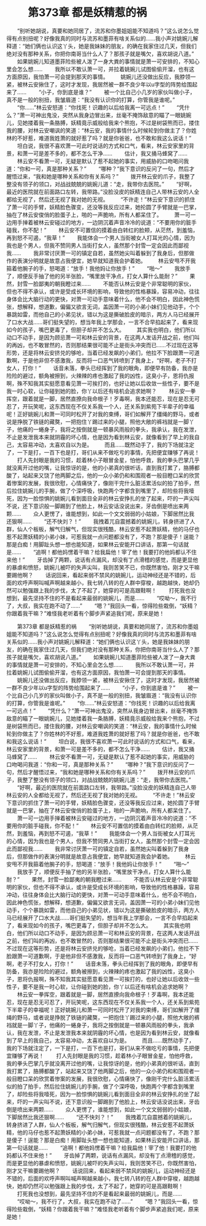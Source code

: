 # 　　第373章 都是妖精惹的祸
　　“别听她胡说，真要和她同居了，流苏和你墨姐姐能不知道吗？”这么说怎么觉得有点别扭呢？好像我真的同时与流苏和墨菲有啥关系似的……我小声对姚婉儿解释道：“她们俩也认识这丫头，她是我妹妹的朋友，的确在我家住过几天，但我们绝对没有那种关系，你把你南哥当什么人了？那孩子就是嘴欠，喜欢胡说八道。”
　　如果姚婉儿知道墨菲险些被人泼了一身大粪的事情就是萧一可安排的，不知心里会怎么想……
　　我所以不敢认萧一可，并拉着姚婉儿试图偷偷开溜，也有这方面原因，我怕萧一可会提到那天的事情。
　　姚婉儿还没做出反应，我脖领一紧，被林云安揪住了，这时才发现，我居然被一群不良少年以u字型的阵势给围起来了……
　　“小子，你到底是谁？”
　　被一个比自己小几岁的家伙叫做小子，真不是一般的别扭，我皱眉道：“我没有认识你的打算，你管我是谁呢。”
　　“你……”林云安怒道：“你找死！识趣的以后给我离一可远点！”
　　“凭什么？”萧一可神出鬼没，突然从我身边冒出来，丝毫不掩饰敌意的瞄了一眼姚婉儿，见她搂着我一条胳膊，妖精竟示威般给我来个熊抱，不过是树袋熊而已，搂住我的腰，对林云安嘲讽的笑道：“林云安，我的事情什么时候轮到你做主了？你姓林的不好惹，难道我姓萧的就好惹了吗？就是你爸爸，也不敢和我这么说话！”
　　坦白说，我很不喜欢萧一可此时说话的方式和口气，看来，林云安家里的背景，和萧一可是差不多的，都不怎么干净……
　　估计，我又捅马蜂窝了……
　　林云安不看萧一可，无疑是默认了惹不起她的事实，用威胁的口吻喝问我道：“你和一可，真是那种关系？”
　　“哪种？”我下意识的反问了一句，然后才醒悟过来，“我和她是哪种关系和你有关系吗？”
　　拨开林云安的爪子，我整了整没有领子的领口，对战战兢兢的姚婉儿道：“走，我带你去医院。”
　　“好啊，最近的医院就在前面路口左转，我带路。”没脸没皮的妖精连自己人带林云安的人全都给无视了，然后还无视了我对她的无视。
　　“不许走！”林云安下意识的抓住了萧一可的手臂，妖精脸色骤变，还没等我反应过来，她抡圆了手臂就是一巴掌，抽在了林云安俊俏的脸蛋子上，啪的一声脆响，所有人都呆住了。
　　萧一可一边用手掸着被林云安碰过的地方，一边阴沉着声音冷冷的说道：“不要用你的脏手碰我，你不配！”
　　林云安不可置信的摸着由白转红的脸颊，从茫然，到羞恼，再到怒不可遏，“我草！”
　　我能体会一个男人当街被女人打耳光的心情，因为我也是个男人，但我不赞同男人当街打女人，虽然那个封雪一定会因此而鄙视我……
　　我非常讨厌萧一可的镇定自若，虽然她尖叫着躲到了我身后，但那做作的表演分明就是故意占我便宜，她早就知道我会护着她。
　　林云安甩不开我箍着他腕子的手，怒喝道：“放手！我他妈让你放手！”
　　“啪～”
　　我放手了，顺便反手抽了他的另半张脸，“嘴里放干净点，打女人算什么能耐？”
　　果然，封雪一脸鄙夷的朝我瞪过来……
　　不能否认林云安是个非常聪明的家伙，但也不得不承认，或许是受成长环境的影响，导致他的性格暴躁，容易冲动，往往身体会比大脑行动的更快，对萧一可动手意味着什么，他不会不明白，因此神色慌张，想解释，想道歉，偏偏又欲言无词，盖因萧一可的小弟小妹们见他动手，个个暴跳如雷，而他自己的小弟见状，错以为这是撕破脸皮的暗示，两方人马已经展开了口水大战……哥们挺失望的，想当年我上学那会，一言不合早掐起来了，看来现如今的孩子，嘴巴更毒了，但胆子却并不怎么大。
　　其实我也明白，他们所以动口不动手，是因为顾忌萧一可和林云安的背景，在这两人发话开战之前，他们叫的再凶，也不敢冒然的，否则那结果很可能不止是街头冲突而已……不过现在这等形势，还是将林云安挤兑的够呛，当着已经发飙的小弟们，他拉不下脸跟萧一可道歉啊，于是他非但不感激我，反而将一口恶气转喷到了我身上，“好啊，老子不打女人，打你！”
　　话音未落，拳头已经挥到了我的眼角，即便早有防备，我亦是险险的避过，额角被擦到，火辣辣的疼也激起了我的凶性，这臭小子，恩将仇报啊，殊不知我其实挺愿意看见萧一可挨打的，也好让她以后收敛一些性子，要不是我一时心软，让你碰到她的脸，你丫以后还有啥机会追求她啊？
　　林云安一拳挥空，跟着就是一脚，居然直撩向我命根子！歹毒啊，我本还能忍，现在是忍无可忍了，开玩笑呢，这东西现在不仅关系我一个人，还关系到紫苑下半辈子的幸福呢！正好姚婉儿和萧一可同时松开了对我的束缚，哥们如解开了缰绳的野马，或者说是挣脱了铁链的藏獒，一把抱住丫踢过来的小腿，照他大敞的裤裆就是一脚丫子，他痛的一蜷身子，我将之按倒就是一顿暴风雨般的拳头，我承认，我在发泄，不止是发泄我本来就阴霾的坏心情，也是因为看到林云安，就像看到了早上的我自己，太容易冲动，太喜欢自以为是。
　　而且……既然动手了，我的下场就注定了，一下是打，一百下也是打，哥们从来不做吃亏的事情，先把便宜赚够了再说！
　　打人先封眼是我的习惯，趁着林小子眼冒金星，怕他呼救，我的拳头巴掌几乎就没离开过他的嘴，让我惊讶的是，他的小弟真的很听话，直到我打累了，胳膊都酸了，站起来又饶了他两脚之后，他的一众小弟仍和和围观者一般目瞪口呆的欣赏着惨案的发展，我很欣慰，心情痛快了，像刚干完什么脏活累活似的拍了拍手，然后拉住姚婉儿的手腕，做了个深呼吸，快跑两个字都含到嘴里了，却险些将我噎死，因为一脸惊惧的姚婉儿看到面目全非的林云安挣扎的坐了起来，吓的一声尖叫不说，还下意识般一脚踢到了他脸上，林云安话没说出来，牙齿倒是喷出来两颗……
　　众人更愣了，谁能想到，如此一个文文弱弱的小姑娘，下脚居然比我还狠啊……
　　“还不快刘？！”
　　我拽着兀自震撼着的姚婉儿，转身挤进了人群，仙人个板板，解气归解气，但现实很残酷，林云安惹不起萧妖精，他的马仔也惹不起萧妖精的小弟小妹，可惹我就一点问题都没有了，不跑？那是傻子！逞能？那是白痴！用脚趾头想一想也能知道，如果林云安能开口讲话，那第一句话就是……
　　“追啊！都他妈愣着干嘛？给我扁他！宰了他！我要打的他妈都认不住来他！”
　　牙齿掉了两颗，说话有点漏风，却没有丁点滑稽的感觉，而是更显他的暴虐和愤怒，姚婉儿被吓的失声尖叫，我则苦笑不已，你既然害怕，刚才又干嘛要踢他啊？
　　话说回来，看起来弱不禁风的姚婉儿，运动神经还是不错的，后面的欢呼声啊叫喊声啊越来越小，我七转八转的在人群中穿梭，越跑越快，她却仍然可以勉强跟上我的步伐，太了不起了，她穿的可是高跟鞋啊！
　　打死我也没想到，最先坚持不住的不是看起来最弱的姚婉儿，而是……
　　“哎呦～，我不行了，大叔，我实在跑不动了……”
　　“嗯？”我回头一看，惊得险些栽倒，“妖精？你跟着我干嘛？”难怪我老听着有个脚步声紧追我们呢，原来是她！

　　第373章 都是妖精惹的祸
　　“别听她胡说，真要和她同居了，流苏和你墨姐姐能不知道吗？”这么说怎么觉得有点别扭呢？好像我真的同时与流苏和墨菲有啥关系似的……我小声对姚婉儿解释道：“她们俩也认识这丫头，她是我妹妹的朋友，的确在我家住过几天，但我们绝对没有那种关系，你把你南哥当什么人了？那孩子就是嘴欠，喜欢胡说八道。”
　　如果姚婉儿知道墨菲险些被人泼了一身大粪的事情就是萧一可安排的，不知心里会怎么想……
　　我所以不敢认萧一可，并拉着姚婉儿试图偷偷开溜，也有这方面原因，我怕萧一可会提到那天的事情。
　　姚婉儿还没做出反应，我脖领一紧，被林云安揪住了，这时才发现，我居然被一群不良少年以u字型的阵势给围起来了……
　　“小子，你到底是谁？”
　　被一个比自己小几岁的家伙叫做小子，真不是一般的别扭，我皱眉道：“我没有认识你的打算，你管我是谁呢。”
　　“你……”林云安怒道：“你找死！识趣的以后给我离一可远点！”
　　“凭什么？”萧一可神出鬼没，突然从我身边冒出来，丝毫不掩饰敌意的瞄了一眼姚婉儿，见她搂着我一条胳膊，妖精竟示威般给我来个熊抱，不过是树袋熊而已，搂住我的腰，对林云安嘲讽的笑道：“林云安，我的事情什么时候轮到你做主了？你姓林的不好惹，难道我姓萧的就好惹了吗？就是你爸爸，也不敢和我这么说话！”
　　坦白说，我很不喜欢萧一可此时说话的方式和口气，看来，林云安家里的背景，和萧一可是差不多的，都不怎么干净……
　　估计，我又捅马蜂窝了……
　　林云安不看萧一可，无疑是默认了惹不起她的事实，用威胁的口吻喝问我道：“你和一可，真是那种关系？”
　　“哪种？”我下意识的反问了一句，然后才醒悟过来，“我和她是哪种关系和你有关系吗？”
　　拨开林云安的爪子，我整了整没有领子的领口，对战战兢兢的姚婉儿道：“走，我带你去医院。”
　　“好啊，最近的医院就在前面路口左转，我带路。”没脸没皮的妖精连自己人带林云安的人全都给无视了，然后还无视了我对她的无视。
　　“不许走！”林云安下意识的抓住了萧一可的手臂，妖精脸色骤变，还没等我反应过来，她抡圆了手臂就是一巴掌，抽在了林云安俊俏的脸蛋子上，啪的一声脆响，所有人都呆住了。
　　萧一可一边用手掸着被林云安碰过的地方，一边阴沉着声音冷冷的说道：“不要用你的脏手碰我，你不配！”
　　林云安不可置信的摸着由白转红的脸颊，从茫然，到羞恼，再到怒不可遏，“我草！”
　　我能体会一个男人当街被女人打耳光的心情，因为我也是个男人，但我不赞同男人当街打女人，虽然那个封雪一定会因此而鄙视我……
　　我非常讨厌萧一可的镇定自若，虽然她尖叫着躲到了我身后，但那做作的表演分明就是故意占我便宜，她早就知道我会护着她。
　　林云安甩不开我箍着他腕子的手，怒喝道：“放手！我他妈让你放手！”
　　“啪～”
　　我放手了，顺便反手抽了他的另半张脸，“嘴里放干净点，打女人算什么能耐？”
　　果然，封雪一脸鄙夷的朝我瞪过来……
　　不能否认林云安是个非常聪明的家伙，但也不得不承认，或许是受成长环境的影响，导致他的性格暴躁，容易冲动，往往身体会比大脑行动的更快，对萧一可动手意味着什么，他不会不明白，因此神色慌张，想解释，想道歉，偏偏又欲言无词，盖因萧一可的小弟小妹们见他动手，个个暴跳如雷，而他自己的小弟见状，错以为这是撕破脸皮的暗示，两方人马已经展开了口水大战……哥们挺失望的，想当年我上学那会，一言不合早掐起来了，看来现如今的孩子，嘴巴更毒了，但胆子却并不怎么大。
　　其实我也明白，他们所以动口不动手，是因为顾忌萧一可和林云安的背景，在这两人发话开战之前，他们叫的再凶，也不敢冒然的，否则那结果很可能不止是街头冲突而已……不过现在这等形势，还是将林云安挤兑的够呛，当着已经发飙的小弟们，他拉不下脸跟萧一可道歉啊，于是他非但不感激我，反而将一口恶气转喷到了我身上，“好啊，老子不打女人，打你！”
　　话音未落，拳头已经挥到了我的眼角，即便早有防备，我亦是险险的避过，额角被擦到，火辣辣的疼也激起了我的凶性，这臭小子，恩将仇报啊，殊不知我其实挺愿意看见萧一可挨打的，也好让她以后收敛一些性子，要不是我一时心软，让你碰到她的脸，你丫以后还有啥机会追求她啊？
　　林云安一拳挥空，跟着就是一脚，居然直撩向我命根子！歹毒啊，我本还能忍，现在是忍无可忍了，开玩笑呢，这东西现在不仅关系我一个人，还关系到紫苑下半辈子的幸福呢！正好姚婉儿和萧一可同时松开了对我的束缚，哥们如解开了缰绳的野马，或者说是挣脱了铁链的藏獒，一把抱住丫踢过来的小腿，照他大敞的裤裆就是一脚丫子，他痛的一蜷身子，我将之按倒就是一顿暴风雨般的拳头，我承认，我在发泄，不止是发泄我本来就阴霾的坏心情，也是因为看到林云安，就像看到了早上的我自己，太容易冲动，太喜欢自以为是。
　　而且……既然动手了，我的下场就注定了，一下是打，一百下也是打，哥们从来不做吃亏的事情，先把便宜赚够了再说！
　　打人先封眼是我的习惯，趁着林小子眼冒金星，怕他呼救，我的拳头巴掌几乎就没离开过他的嘴，让我惊讶的是，他的小弟真的很听话，直到我打累了，胳膊都酸了，站起来又饶了他两脚之后，他的一众小弟仍和和围观者一般目瞪口呆的欣赏着惨案的发展，我很欣慰，心情痛快了，像刚干完什么脏活累活似的拍了拍手，然后拉住姚婉儿的手腕，做了个深呼吸，快跑两个字都含到嘴里了，却险些将我噎死，因为一脸惊惧的姚婉儿看到面目全非的林云安挣扎的坐了起来，吓的一声尖叫不说，还下意识般一脚踢到了他脸上，林云安话没说出来，牙齿倒是喷出来两颗……
　　众人更愣了，谁能想到，如此一个文文弱弱的小姑娘，下脚居然比我还狠啊……
　　“还不快刘？！”
　　我拽着兀自震撼着的姚婉儿，转身挤进了人群，仙人个板板，解气归解气，但现实很残酷，林云安惹不起萧妖精，他的马仔也惹不起萧妖精的小弟小妹，可惹我就一点问题都没有了，不跑？那是傻子！逞能？那是白痴！用脚趾头想一想也能知道，如果林云安能开口讲话，那第一句话就是……
　　“追啊！都他妈愣着干嘛？给我扁他！宰了他！我要打的他妈都认不住来他！”
　　牙齿掉了两颗，说话有点漏风，却没有丁点滑稽的感觉，而是更显他的暴虐和愤怒，姚婉儿被吓的失声尖叫，我则苦笑不已，你既然害怕，刚才又干嘛要踢他啊？
　　话说回来，看起来弱不禁风的姚婉儿，运动神经还是不错的，后面的欢呼声啊叫喊声啊越来越小，我七转八转的在人群中穿梭，越跑越快，她却仍然可以勉强跟上我的步伐，太了不起了，她穿的可是高跟鞋啊！
　　打死我也没想到，最先坚持不住的不是看起来最弱的姚婉儿，而是……
　　“哎呦～，我不行了，大叔，我实在跑不动了……”
　　“嗯？”我回头一看，惊得险些栽倒，“妖精？你跟着我干嘛？”难怪我老听着有个脚步声紧追我们呢，原来是她！
